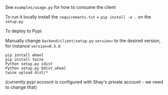 
See `examples/usage.py` for how to consume the client

To run it locally install the `requirements.txt` + `pip install -e .` on the `setup.py`


To deploy to Pypi:

Manually change `backend/client/setup.py` `version=` to the desired version, for instance `version=0.5.0`
```commandline
pip install wheel
pip install twine
Python setup.py sdist
Python setup.py bdist_wheel
twine upload dist/*
```
(currently pypi account is configured with Shay's private account - we need to change that)